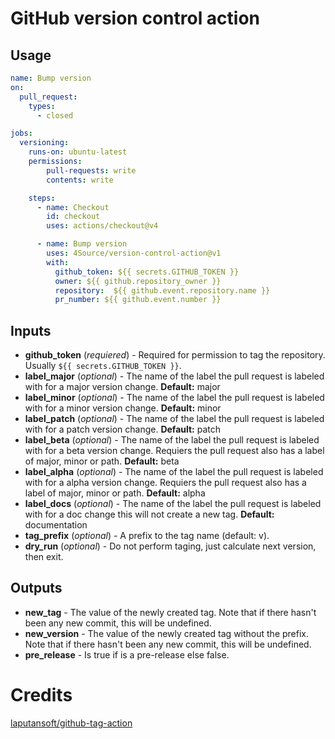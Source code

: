 # GitHub version control action
## Usage
```yaml
name: Bump version
on: 
  pull_request:
    types: 
      - closed

jobs:
  versioning:
    runs-on: ubuntu-latest
    permissions: 
        pull-requests: write
        contents: write

    steps: 
      - name: Checkout
        id: checkout
        uses: actions/checkout@v4

      - name: Bump version
        uses: 4Source/version-control-action@v1
        with: 
          github_token: ${{ secrets.GITHUB_TOKEN }}
          owner: ${{ github.repository_owner }}
          repository:  ${{ github.event.repository.name }}
          pr_number: ${{ github.event.number }}
```
## Inputs
- **github_token** (_requiered_) - Required for permission to tag the repository. Usually ``${{ secrets.GITHUB_TOKEN }}``.
- **label_major** (_optional_) - The name of the label the pull request is labeled with for a major version change. **Default:** major
- **label_minor** (_optional_) - The name of the label the pull request is labeled with for a minor version change. **Default:** minor
- **label_patch** (_optional_) - The name of the label the pull request is labeled with for a patch version change. **Default:** patch
- **label_beta** (_optional_) - The name of the label the pull request is labeled with for a beta version change. Requiers the pull request also has a label of major, minor or path. **Default:** beta
- **label_alpha** (_optional_) - The name of the label the pull request is labeled with for a alpha version change. Requiers the pull request also has a label of major, minor or path. **Default:** alpha
- **label_docs** (_optional_) - The name of the label the pull request is labeled with for a doc change this will not create a new tag. **Default:** documentation
- **tag_prefix** (_optional_) - A prefix to the tag name (default: v).
- **dry_run** (_optional_) - Do not perform taging, just calculate next version, then exit.
## Outputs
- **new_tag** - The value of the newly created tag. Note that if there hasn't been any new commit, this will be undefined.
- **new_version** - The value of the newly created tag without the prefix. Note that if there hasn't been any new commit, this will be undefined.
- **pre_release** - Is true if is a pre-release else false.

# Credits
[laputansoft/github-tag-action](https://github.com/laputansoft/github-tag-action)